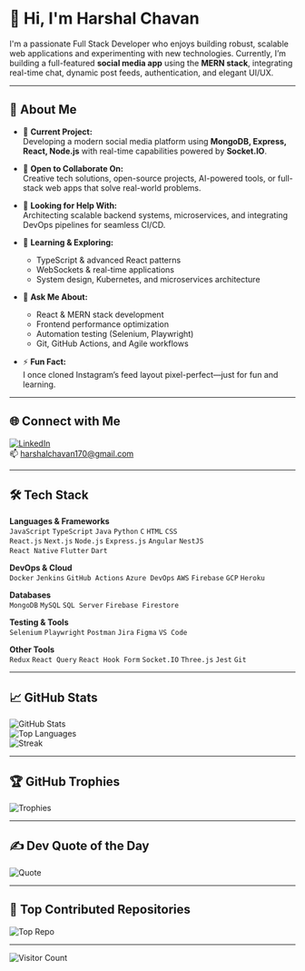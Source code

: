 # 👋 Hi, I'm Harshal Chavan

I'm a passionate Full Stack Developer who enjoys building robust, scalable web applications and experimenting with new technologies. Currently, I’m building a full-featured **social media app** using the **MERN stack**, integrating real-time chat, dynamic post feeds, authentication, and elegant UI/UX.

---

## 🚀 About Me

- 🔭 **Current Project:**  
  Developing a modern social media platform using **MongoDB, Express, React, Node.js** with real-time capabilities powered by **Socket.IO**.

- 👯 **Open to Collaborate On:**  
  Creative tech solutions, open-source projects, AI-powered tools, or full-stack web apps that solve real-world problems.

- 🤝 **Looking for Help With:**  
  Architecting scalable backend systems, microservices, and integrating DevOps pipelines for seamless CI/CD.

- 🌱 **Learning & Exploring:**  
  - TypeScript & advanced React patterns  
  - WebSockets & real-time applications  
  - System design, Kubernetes, and microservices architecture  

- 💬 **Ask Me About:**  
  - React & MERN stack development  
  - Frontend performance optimization  
  - Automation testing (Selenium, Playwright)  
  - Git, GitHub Actions, and Agile workflows  

- ⚡ **Fun Fact:**  
  I once cloned Instagram’s feed layout pixel-perfect—just for fun and learning.

---

## 🌐 Connect with Me

[![LinkedIn](https://img.shields.io/badge/LinkedIn-%230077B5.svg?style=flat&logo=linkedin&logoColor=white)](https://www.linkedin.com/in/harshal-chavan-76283222b/)  
📫 harshalchavan170@gmail.com

---

## 🛠️ Tech Stack

**Languages & Frameworks**  
`JavaScript` `TypeScript` `Java` `Python` `C` `HTML` `CSS`  
`React.js` `Next.js` `Node.js` `Express.js` `Angular` `NestJS`  
`React Native` `Flutter` `Dart`

**DevOps & Cloud**  
`Docker` `Jenkins` `GitHub Actions` `Azure DevOps` `AWS` `Firebase` `GCP` `Heroku`

**Databases**  
`MongoDB` `MySQL` `SQL Server` `Firebase Firestore`

**Testing & Tools**  
`Selenium` `Playwright` `Postman` `Jira` `Figma` `VS Code`

**Other Tools**  
`Redux` `React Query` `React Hook Form` `Socket.IO` `Three.js` `Jest` `Git`

---

## 📈 GitHub Stats

![GitHub Stats](https://github-readme-stats.vercel.app/api?username=hc017&theme=radical&hide_border=false)  
![Top Languages](https://github-readme-stats.vercel.app/api/top-langs/?username=hc017&layout=compact&theme=radical&hide_border=false)  
![Streak](https://github-readme-streak-stats.herokuapp.com/?user=hc017&theme=radical&hide_border=false)

---

## 🏆 GitHub Trophies

![Trophies](https://github-profile-trophy.vercel.app/?username=hc017&theme=radical&no-frame=true&no-bg=true&margin-w=4)

---

## ✍️ Dev Quote of the Day

![Quote](https://quotes-github-readme.vercel.app/api?type=horizontal&theme=radical)

---

## 📌 Top Contributed Repositories

![Top Repo](https://github-contributor-stats.vercel.app/api?username=hc017&limit=5&theme=dark&combine_all_yearly_contributions=true)

---

![Visitor Count](https://visitcount.itsvg.in/api?id=hc017&icon=0&color=0)

<!-- Created with love using GPRM: https://gprm.itsvg.in -->
